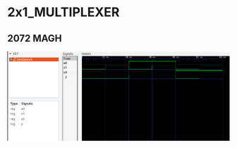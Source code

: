 <h1>2x1_MULTIPLEXER</h1>
<h2>2072 MAGH</h2>
<img src="./2x1MUX.png" alt="2X1 multiplexer using vhdl." />
